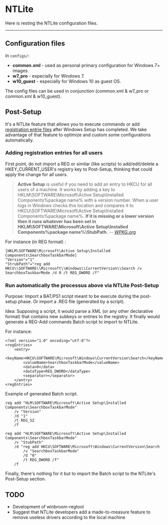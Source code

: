 NTLite
===================
Here is resting the NTLite configuration files.

----------

## Configuration files

In `configs/`:
* **common.xml** - used as personal primary configuration for Windows 7+ images.
* **w7_pro** - especially for Windows 7.
* **w10_guest** - especially for Windows 10 as guest OS.

The config files can be used in conjunction (common.xml & w7_pro or common.xml & w10_guest).

## Post-Setup 
It's a NTLite feature that allows you to execute commands or add [registration entrie files](https://en.wikipedia.org/wiki/Windows_Registry#.REG_files) after Windows Setup has completed.
We take advantage of that feature to optimize and custom some configurations automatically.

### Adding registration entries for all users

First point, do not import a REG or similar (like scripts) to add/edit/delete a HKEY_CURRENT_USER's registry key to Post-Setup, thinking that could apply the change for all users.

>**Active Setup** is useful if you need to add an entry to HKCU for all users of a machine. It works by adding a key to HKLM\SOFTWARE\Microsoft\Active Setup\Installed Components\%package name% with a version number. When a user logs in Windows checks this location and compares it to HKCU\SOFTWARE\Microsoft\Active Setup\Installed Components\%package name%. **If it is missing or a lower version then it runs whatever has been set in HKLM\SOFTWARE\Microsoft\Active Setup\Installed Components\%package name%\StubPath.**
> -- <cite>[WPKG.org](https://wpkg.org/Adding_Registry_Settings#Adding_entries_to_HKCU_for_all_users)</cite>

For instance (in REG format) :
```
[HKLM\SOFTWARE\Microsoft\Active Setup\Installed Components\SearchboxTaskbarMode]
"Version"="1"
"StrubPath"="reg add HKCU\\SOFTWARE\\Microsoft\\Windows\\CurrentVersion\\Search /v SearchboxTaskbarMode /d 0 /t REG_DWORD /f"

```

### Run automatically the processus above via NTLite Post-Setup
Purpose:
Import a BAT/PS1 script meant to be execute during the post-setup phase.
Or import a .REG file (generated by a script).

Idea:
Supposing a script, it would parse a XML (or any other declarative format) that contains new subkeys or entries to the registry.
It finally would generate a REG-Add commands Batch script to import to NTLite.

For instance: 
``` 
<?xml version="1.0" encoding="utf-8"?>
<regEntries>
	<entry>
		<keyName>HKCU\SOFTWARE\Microsoft\Windows\CurrentVersion\Search</keyName>
		<valueName>SearchboxTaskbarMode</valueName>
		<data>0</data>
		<dataType>REG_DWORD</dataType>
		<separator></separator>
	</entry>
<regEntries>
```
Example of generated Batch script.
```
reg add "HLM\SOFTWARE\Microsoft\Active Setup\Installed Components\SearchboxTaskbarMode" 
	/v "Version" 
	/d "1" 
	/t REG_SZ 
	/f
	
reg add "HLM\SOFTWARE\Microsoft\Active Setup\Installed Components\SearchboxTaskbarMode" 
	/v "StubPath" 
	/d "reg add HKCU\SOFTWARE\Microsoft\Windows\CurrentVersion\Search 
		/v "SearchboxTaskbarMode" 
		/d "0" 
		/t REG_DWORD /f" 
	/f
```

Finally, there's nothing for it but to import the Batch script to the NTLite's Post-Setup section.

## TODO

* Development of winbroom-regtool
* Suggest that NTLite developers add a made-to-measure feature to remove useless drivers according to the local machine
